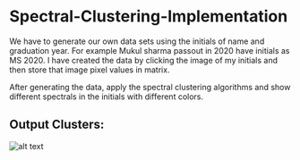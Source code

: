 # Spectral-Clustering-Implementation

We have to generate our own data sets using the initials of name and graduation year. For example Mukul sharma passout in 2020 have initials as MS 2020. I have created the data by clicking the image of my initials and then store that image pixel values in matrix. 

After generating the data, apply the spectral clustering algorithms and show different spectrals in the initials with different colors.

## Output Clusters:
![alt text](https://lh4.googleusercontent.com/t6GDkncQnycU7cfIAxybrBVOUOXGa0VE7kGzs1dFQlAX65NrHk-XceXpvtcf3hqcQdA=w1200-h630-p)
